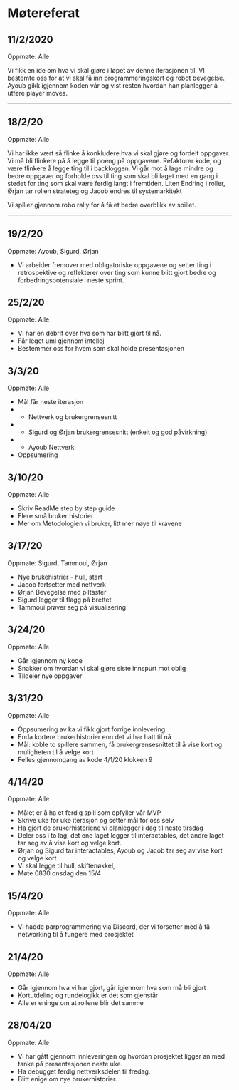 # Møtereferat
## 11/2/2020
Oppmøte: Alle

Vi fikk en ide om hva vi skal gjøre i løpet av denne iterasjonen til. VI bestemte oss for at vi skal få inn programmeringskort og robot bevegelse. Ayoub gikk igjennom koden vår og vist resten hvordan han planlegger å utføre player moves.

---


## 18/2/20
Oppmøte: Alle

Vi har ikke vært så flinke å konkludere hva vi skal gjøre og fordelt oppgaver. Vi må bli flinkere på å legge til poeng på  oppgavene. 
Refaktorer kode, og være flinkere å legge ting til i backloggen. 
Vi går mot å lage mindre og bedre oppgaver og forholde oss til ting som skal bli laget med en gang i stedet for ting som skal være ferdig langt i fremtiden. Liten Endring i roller, Ørjan tar rollen strateteg og Jacob endres til systemarkitekt
    
Vi spiller gjennom robo rally for å få et bedre overblikk av spillet.

---

## 19/2/20
Oppmøte: Ayoub, Sigurd, Ørjan
* Vi arbeider fremover med obligatoriske oppgavene og setter ting i retrospektive og reflekterer over ting som kunne blitt gjort bedre og forbedringspotensiale i neste sprint.

## 25/2/20
Oppmøte: Alle
* Vi har en debrif over hva som har blitt gjort til nå.
* Får leget uml gjennom intellej
* Bestemmer oss for hvem som skal holde presentasjonen  

## 3/3/20
Oppmøte: Alle
* Mål får  neste iterasjon
* * Nettverk og brukergrensesnitt
* * Sigurd og Ørjan brukergrensesnitt (enkelt og god påvirkning)
* * Ayoub Nettverk
* Oppsumering


## 3/10/20
Oppmøte: Alle
* Skriv ReadMe step by step guide
* Flere små bruker historier
* Mer om Metodologien vi bruker, litt mer nøye til kravene


## 3/17/20
Oppmøte: Sigurd, Tammoui, Ørjan
* Nye brukehistrier - hull, start
* Jacob fortsetter med nettverk
* Ørjan Bevegelse med piltaster
* Sigurd legger til flagg på brettet
* Tammoui prøver seg på visualisering


## 3/24/20
Oppmøte: Alle
* Går igjennom ny kode
* Snakker om hvordan vi skal gjøre siste innspurt mot oblig
* Tildeler nye oppgaver

## 3/31/20
Oppmøte: Alle
* Oppsumering av ka vi fikk gjort forrige innlevering
* Enda kortere brukerhistorier enn det vi har hatt til nå
* Mål: koble to spillere sammen, få brukergrensesnittet til å vise kort og muligheten til å velge kort
* Felles gjennomgang av kode 4/1/20 klokken 9

## 4/14/20
Oppmøte: Alle
* Målet er å ha et ferdig spill som opfyller vår MVP
* Skrive uke for uke iterasjon og setter mål for oss selv
* Ha gjort de brukerhistoriene vi planlegger i dag til neste tirsdag
* Deler oss i to lag, det ene laget legger til interactables, det andre laget tar seg av å vise kort og velge kort.
* Ørjan og Sigurd tar interactables, Ayoub og Jacob tar seg av vise kort og velge kort
* Vi skal legge til hull, skiftenøkkel, 
* Møte 0830 onsdag den 15/4

## 15/4/20
Oppmøte: Alle
* Vi hadde parprogrammering via Discord, der vi forsetter med å få networking til å fungere med prosjektet


## 21/4/20
Oppmøte: Alle
* Går igjennom hva vi har gjort, går igjennom hva som må bli gjort
* Kortutdeling og rundelogikk er det som gjenstår 
* Alle er eninge om at rollene blir det samme



## 28/04/20
Oppmøte: Alle
* Vi har gått gjennom innleveringen og hvordan prosjektet ligger an med tanke på presentasjonen neste uke.
* Ha debugget ferdig nettverksdelen til fredag.
* Blitt enige om nye brukerhistorier.


